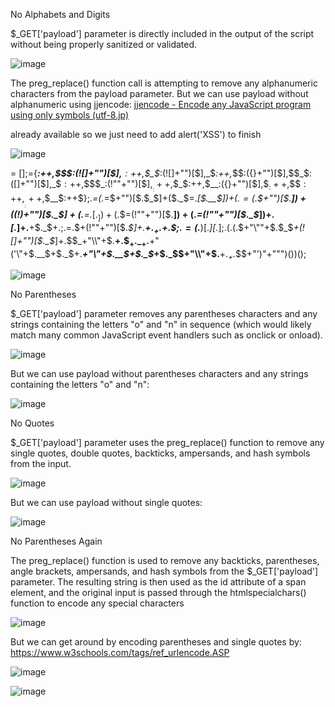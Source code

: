No Alphabets and Digits

$_GET['payload'] parameter is directly included in the output of the script without being properly sanitized or validated.

![image](https://github.com/nahcusira/dvwa/assets/87233531/62b6b9b0-913c-4c7a-bb8c-95091d8c0dca)

The preg_replace() function call is attempting to remove any alphanumeric characters from the payload parameter. But we can 
use payload without alphanumeric using jjencode: [jjencode - Encode any JavaScript program using only symbols (utf-8.jp)](https://utf-8.jp/public/jjencode.html)

already available <script></script> so we just need to add alert('XSS') to finish

![image](https://github.com/nahcusira/dvwa/assets/87233531/3a772610-edb3-4280-bad5-9dfeec214746)

$=~[];$={___:++$,$$$$:(![]+"")[$],__$:++$,$_$_:(![]+"")[$],_$_:++$,$_$$:({}+"")[$],$$_$:($[$]+"")[$],_$$:++$,$$$_:(!""+"")[$],$__:++$,$_$:++$,$$__:({}+"")[$],$$_:++$,$$$:++$,$___:++$,$__$:++$};$.$_=($.$_=$+"")[$.$_$]+($._$=$.$_[$.__$])+($.$$=($.$+"")[$.__$])+((!$)+"")[$._$$]+($.__=$.$_[$.$$_])+($.$=(!""+"")[$.__$])+($._=(!""+"")[$._$_])+$.$_[$.$_$]+$.__+$._$+$.$;$.$$=$.$+(!""+"")[$._$$]+$.__+$._+$.$+$.$$;$.$=($.___)[$.$_][$.$_];$.$($.$($.$$+"\""+$.$_$_+(![]+"")[$._$_]+$.$$$_+"\\"+$.__$+$.$$_+$._$_+$.__+"('\\"+$.__$+$._$$+$.___+"\\"+$.__$+$._$_+$._$$+"\\"+$.__$+$._$_+$._$$+"')"+"\"")())();

![image](https://github.com/nahcusira/dvwa/assets/87233531/98d91768-b3d2-4a19-8e24-49352ea023bb)

No Parentheses

$_GET['payload'] parameter removes any parentheses characters and any strings containing the letters "o" and "n" in sequence (which would likely match many common JavaScript event handlers such as onclick or onload).

![image](https://github.com/nahcusira/dvwa/assets/87233531/755789bc-5953-494b-ad96-a19bdb88de7f)

But we can use payload without parentheses characters and any strings containing the letters "o" and "n": 
<script>alert`XSS`</script>

![image](https://github.com/nahcusira/dvwa/assets/87233531/e54f0c62-930b-4e84-b8b6-ff6061abe27d)

No Quotes

$_GET['payload'] parameter uses the preg_replace() function to remove any single quotes, double quotes, backticks, ampersands, and hash symbols from the input.

![image](https://github.com/nahcusira/dvwa/assets/87233531/20849466-b722-48ac-aac4-d55bbac33105)

But we can use payload without single quotes: 
<script> alert(document.domain) </script>

![image](https://github.com/nahcusira/dvwa/assets/87233531/391e371b-9339-4e85-b482-a70e82eb1427)

No Parentheses Again

The preg_replace() function is used to remove any backticks, parentheses, angle brackets, ampersands, and hash symbols from the $_GET['payload'] parameter. The resulting string is then used as the id attribute of a span element, and the original input is passed through the htmlspecialchars() function to encode any special characters

![image](https://github.com/nahcusira/dvwa/assets/87233531/45cc0c0d-217a-4446-bb7f-34de7bd9de98)

But we can get around by encoding parentheses and single quotes by: https://www.w3schools.com/tags/ref_urlencode.ASP

![image](https://github.com/nahcusira/dvwa/assets/87233531/a5ae2119-4a9a-41b3-90a0-a09985e12ca7)

<script>"onmouseleave="location='javascript:alert%28%27XSS%27%29'"</script>

![image](https://github.com/nahcusira/dvwa/assets/87233531/a527f8bb-15c7-4a71-b402-ba55403b5acb)
